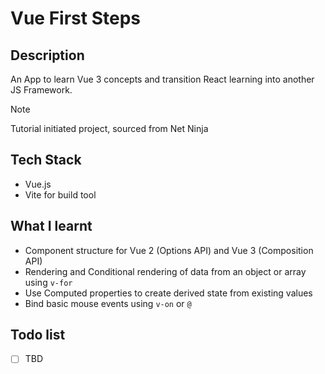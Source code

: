 # Vue First Steps

## Description

An App to learn Vue 3 concepts and transition React learning into another JS Framework.

> [!NOTE]
> Tutorial initiated project, sourced from Net Ninja

## Tech Stack

- Vue.js
- Vite for build tool

## What I learnt

- Component structure for Vue 2 (Options API) and Vue 3 (Composition API)
- Rendering and Conditional rendering of data from an object or array using `v-for`
- Use Computed properties to create derived state from existing values
- Bind basic mouse events using `v-on` or `@`

## Todo list

- [ ] TBD

[1]: https://www.npmjs.com/package/json-server/v/0.17.4
